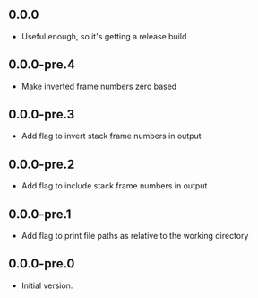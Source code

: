 ## 0.0.0

- Useful enough, so it's getting a release build

## 0.0.0-pre.4

- Make inverted frame numbers zero based

## 0.0.0-pre.3

- Add flag to invert stack frame numbers in output

## 0.0.0-pre.2

- Add flag to include stack frame numbers in output

## 0.0.0-pre.1

- Add flag to print file paths as relative to the working directory

## 0.0.0-pre.0

- Initial version.
